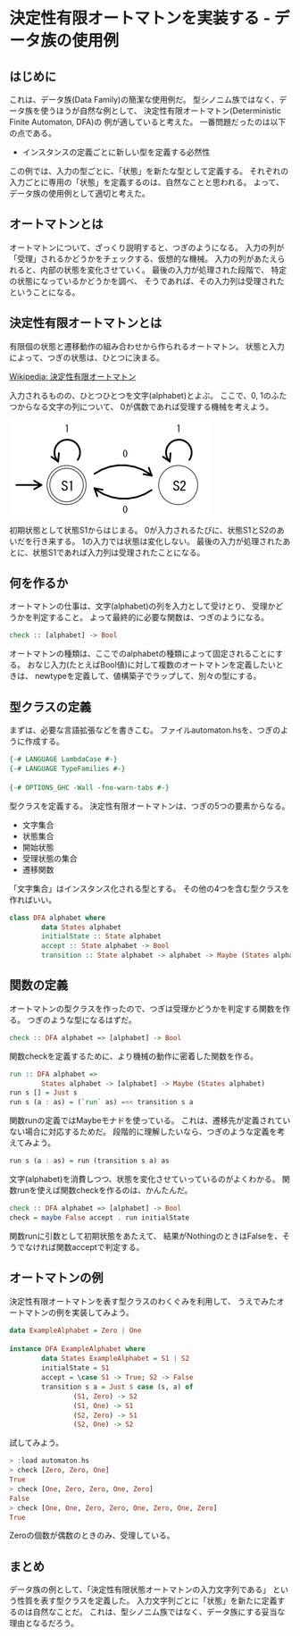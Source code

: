 決定性有限オートマトンを実装する - データ族の使用例
===================================================

はじめに
--------

これは、データ族(Data Family)の簡潔な使用例だ。
型シノニム族ではなく、データ族を使うほうが自然な例として、
決定性有限オートマトン(Deterministic Finite Automaton, DFA)の
例が適していると考えた。
一番問題だったのは以下の点である。

* インスタンスの定義ごとに新しい型を定義する必然性

この例では、入力の型ごとに、「状態」を新たな型として定義する。
それぞれの入力ごとに専用の「状態」を定義するのは、自然なことと思われる。
よって、データ族の使用例として適切と考えた。

オートマトンとは
----------------

オートマトンについて、ざっくり説明すると、つぎのようになる。
入力の列が「受理」されるかどうかをチェックする、仮想的な機械。
入力の列があたえられると、内部の状態を変化させていく。
最後の入力が処理された段階で、
特定の状態になっているかどうかを調べ、
そうであれば、その入力列は受理されたということになる。

決定性有限オートマトンとは
--------------------------

有限個の状態と遷移動作の組み合わせから作られるオートマトン。
状態と入力によって、つぎの状態は、ひとつに決まる。

[Wikipedia: 決定性有限オートマトン](
	https://ja.wikipedia.org/wiki/%E6%B1%BA%E5%AE%9A%E6%80%A7%E6%9C%89%E9%99%90%E3%82%AA%E3%83%BC%E3%83%88%E3%83%9E%E3%83%88%E3%83%B3 )

入力されるものの、ひとつひとつを文字(alphabet)とよぶ。
ここで、0, 1のふたつからなる文字の列について、
0が偶数であれば受理する機械を考えよう。

![オートマトン](pngs/automaton.png)

初期状態として状態S1からはじまる。
0が入力されるたびに、状態S1とS2のあいだを行き来する。
1の入力では状態は変化しない。
最後の入力が処理されたあとに、状態S1であれば入力列は受理されたことになる。

何を作るか
----------

オートマトンの仕事は、文字(alphabet)の列を入力として受けとり、
受理かどうかを判定すること。
よって最終的に必要な関数は、つぎのようになる。

```hs
check :: [alphabet] -> Bool
```

オートマトンの種類は、ここでのalphabetの種類によって固定されることにする。
おなじ入力(たとえばBool値)に対して複数のオートマトンを定義したいときは、
newtypeを定義して、値構築子でラップして、別々の型にする。

型クラスの定義
--------------

まずは、必要な言語拡張などを書きこむ。
ファイルautomaton.hsを、つぎのように作成する。

```hs:automaton.hs
{-# LANGUAGE LambdaCase #-}
{-# LANGUAGE TypeFamilies #-}

{-# OPTIONS_GHC -Wall -fno-warn-tabs #-}
```

型クラスを定義する。
決定性有限オートマトンは、つぎの5つの要素からなる。

* 文字集合
* 状態集合
* 開始状態
* 受理状態の集合
* 遷移関数

「文字集合」はインスタンス化される型とする。
その他の4つを含む型クラスを作ればいい。

```hs:automaton.hs
class DFA alphabet where
        data States alphabet
        initialState :: State alphabet
        accept :: State alphabet -> Bool
        transition :: State alphabet -> alphabet -> Maybe (States alphabet)
```

関数の定義
----------

オートマトンの型クラスを作ったので、つぎは受理かどうかを判定する関数を作る。
つぎのような型になるはずだ。

```hs
check :: DFA alphabet => [alphabet] -> Bool
```

関数checkを定義するために、より機械の動作に密着した関数を作る。

```hs:automaton.hs
run :: DFA alphabet =>
        States alphabet -> [alphabet] -> Maybe (States alphabet)
run s [] = Just s
run s (a : as) = (`run` as) =<< transition s a
```

関数runの定義ではMaybeモナドを使っている。
これは、遷移先が定義されていない場合に対応するためだ。
段階的に理解したいなら、つぎのような定義を考えてみよう。

```hs
run s (a : as) = run (transition s a) as
```

文字(alphabet)を消費しつつ、状態を変化させていっているのがよくわかる。
関数runを使えば関数checkを作るのは、かんたんだ。

```hs:automaton.hs
check :: DFA alphabet => [alphabet] -> Bool
check = maybe False accept . run initialState
```

関数runに引数として初期状態をあたえて、
結果がNothingのときはFalseを、そうでなければ関数acceptで判定する。

オートマトンの例
----------------

決定性有限オートマトンを表す型クラスのわくぐみを利用して、
うえでみたオートマトンの例を実装してみよう。

```hs:automaton.hs
data ExampleAlphabet = Zero | One

instance DFA ExampleAlphabet where
        data States ExampleAlphabet = S1 | S2
        initialState = S1
        accept = \case S1 -> True; S2 -> False
        transition s a = Just $ case (s, a) of
                (S1, Zero) -> S2
                (S1, One) -> S1
                (S2, Zero) -> S1
                (S2, One) -> S2
```

試してみよう。

```hs
> :load automaton.hs
> check [Zero, Zero, One]
True
> check [One, Zero, Zero, One, Zero]
False
> check [One, One, Zero, Zero, One, Zero, One, Zero]
True
```

Zeroの個数が偶数のときのみ、受理している。

まとめ
------

データ族の例として、「決定性有限状態オートマトンの入力文字列である」
という性質を表す型クラスを定義した。
入力文字列ごとに「状態」を新たに定義するのは自然なことだ。
これは、型シノニム族ではなく、データ族にする妥当な理由となるだろう。
